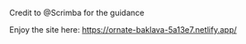 Credit to @Scrimba for the guidance

Enjoy the site here:
https://ornate-baklava-5a13e7.netlify.app/
